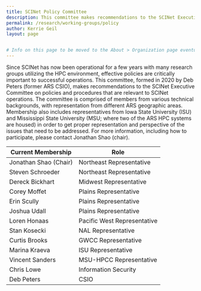 ```yaml
---
title: SCINet Policy Committee
description: This committee makes recommendations to the SCINet Executive Committee on policies and procedures that are relevant to SCINet operations.
permalink: /research/working-groups/policy
author: Kerrie Geil
layout: page


# Info on this page to be moved to the About > Organization page eventually. Then this page should be deleted and all refs to this committee should be deleted from the working group pages.
---
```


Since SCINet has now been operational for a few years with many research groups utilizing the HPC environment, effective policies are critically important to successful operations. This committee, formed in 2020 by Deb Peters (former ARS CSIO), makes recommendations to the SCINet Executive Committee on policies and procedures that are relevant to SCINet operations. The committee is comprised of members from various technical backgrounds, with representation from different ARS geographic areas. Membership also includes representatives from Iowa State University (ISU) and Mississippi State University (MSU; where two of the ARS HPC systems are housed) in order to get proper representation and perspective of the issues that need to be addressed. For more information, including how to participate, please contact Jonathan Shao (chair).

 **Current Membership** | Role|
 ---|---|
Jonathan Shao (Chair)|	Northeast Representative
Steven Schroeder| Northeast Representative
Dereck Bickhart|	Midwest Representative
Corey Moffet| Plains Representative
Erin Scully| Plains Representative
Joshua Udall| Plains Representative
Loren Honaas|	Pacific West Representative
Stan Kosecki|	NAL Representative
Curtis Brooks|	GWCC Representative
Marina Kraeva|	ISU Representative
Vincent Sanders|	MSU-HPCC Representative
Chris Lowe|	Information Security
Deb Peters|	CSIO

